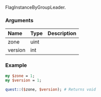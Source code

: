 FlagInstanceByGroupLeader.
### Arguments
**Name**|**Type**|**Description**
:---|:---|:---
zone|uint|
version|int|

### Example

```perl
my $zone = 1;
my $version = 1;

quest::($zone, $version); # Returns void
```